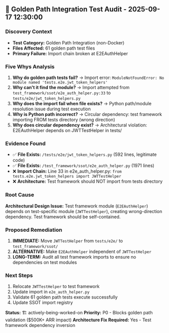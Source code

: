 ## 🔄 Golden Path Integration Test Audit - 2025-09-17 12:30:00

### Discovery Context
- **Test Category:** Golden Path Integration (non-Docker)
- **Files Affected:** 61 golden path test files
- **Primary Failure:** Import chain broken at E2EAuthHelper

### Five Whys Analysis
1. **Why do golden path tests fail?** → Import error: `ModuleNotFoundError: No module named 'tests.e2e.jwt_token_helpers'`
2. **Why can't it find the module?** → Import attempted from `test_framework/ssot/e2e_auth_helper.py:33` to `tests/e2e/jwt_token_helpers.py`
3. **Why does the import fail when file exists?** → Python path/module resolution issue during test execution
4. **Why is Python path incorrect?** → Circular dependency: test framework importing FROM tests directory (wrong direction)
5. **Why does circular dependency exist?** → Architectural violation: E2EAuthHelper depends on JWTTestHelper in tests/

### Evidence Found
- ✅ **File Exists:** `/tests/e2e/jwt_token_helpers.py` (592 lines, legitimate code)
- ✅ **File Exists:** `/test_framework/ssot/e2e_auth_helper.py` (1971 lines)
- ❌ **Import Chain:** Line 33 in e2e_auth_helper.py: `from tests.e2e.jwt_token_helpers import JWTTestHelper`
- ❌ **Architecture:** Test framework should NOT import from tests directory

### Root Cause
**Architectural Design Issue:** Test framework module (`E2EAuthHelper`) depends on test-specific module (`JWTTestHelper`), creating wrong-direction dependency. Test framework should be self-contained.

### Proposed Remediation
1. **IMMEDIATE:** Move `JWTTestHelper` from `tests/e2e/` to `test_framework/ssot/`
2. **ALTERNATIVE:** Make `E2EAuthHelper` independent of `JWTTestHelper`
3. **LONG-TERM:** Audit all test framework imports to ensure no dependencies on test modules

### Next Steps
1. Relocate `JWTTestHelper` to test framework
2. Update import in `e2e_auth_helper.py`
3. Validate 61 golden path tests execute successfully
4. Update SSOT import registry

**Status:** 🏗️ actively-being-worked-on
**Priority:** P0 - Blocks golden path validation ($500K+ ARR impact)
**Architecture Fix Required:** Yes - Test framework dependency inversion